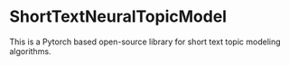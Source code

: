 # ShortTextNeuralTopicModel
This is a  Pytorch based open-source library for short text topic modeling algorithms. 
